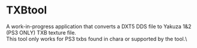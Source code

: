 # TXBtool
A work-in-progress application that converts a DXT5 DDS file to Yakuza 1&2 (PS3 ONLY) TXB texture file.\
This tool only works for PS3 txbs found in chara or supported by the tool.\

